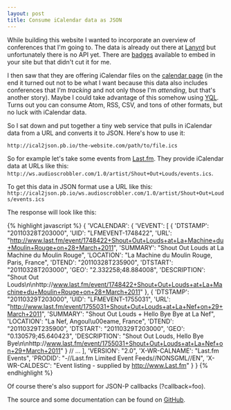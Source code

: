 ```yaml
---
layout: post
title: Consume iCalendar data as JSON
---
```


While building this website I wanted to incorporate an overview of conferences that I'm going to. The data is already out there at [Lanyrd](http://lanyrd.com/people/philippbosch) but unfortunately there is no API yet. There are [badges](http://lanyrd.com/services/badges/) available to embed in your site but that didn't cut it for me. 

I then saw that they are offering iCalendar files on the [calendar page](http://lanyrd.com/calendar/yours/) (in the end it turned out not to be what I want because this data also includes conferences that I'm *tracking* and not only those I'm *attending*, but that's another story). Maybe I could take advantage of this somehow using [YQL](http://developer.yahoo.com/yql/). Turns out you can consume Atom, RSS, CSV, and tons of other formats, but no luck with iCalendar data.

So I sat down and put together a tiny web service that pulls in iCalendar data from a URL and converts it to JSON. Here's how to use it:

`http://ical2json.pb.io/the-website.com/path/to/file.ics`

So for example let's take some events from [Last.fm](http://www.last.fm/). They provide iCalendar data at URLs like this: `http://ws.audioscrobbler.com/1.0/artist/Shout+Out+Louds/events.ics`.

To get this data in JSON format use a URL like this: `http://ical2json.pb.io/ws.audioscrobbler.com/1.0/artist/Shout+Out+Louds/events.ics`

The response will look like this:

{% highlight javascript %}
{
  'VCALENDAR': {
    'VEVENT': [
      {
        'DTSTAMP': "20110328T203000", 
        'UID': "LFMEVENT-1748422", 
        'URL': "http://www.last.fm/event/1748422+Shout+Out+Louds+at+La+Machine+du+Moulin+Rouge+on+28+March+2011", 
        'SUMMARY': "Shout Out Louds at La Machine du Moulin Rouge", 
        'LOCATION': "La Machine du Moulin Rouge, Paris, France", 
        'DTEND': "20110328T235900", 
        'DTSTART': "20110328T203000", 
        'GEO': "2.332258;48.884008", 
        'DESCRIPTION': "Shout Out Louds\n\nhttp://www.last.fm/event/1748422+Shout+Out+Louds+at+La+Machine+du+Moulin+Rouge+on+28+March+2011"
      }, 
      {
        'DTSTAMP': "20110329T203000", 
        'UID': "LFMEVENT-1755031", 
        'URL': "http://www.last.fm/event/1755031+Shout+Out+Louds+at+La+Nef+on+29+March+2011", 
        'SUMMARY': "Shout Out Louds + Hello Bye Bye at La Nef", 
        'LOCATION': "La Nef, Angoul\u00eame, France", 
        'DTEND': "20110329T235900", 
        'DTSTART': "20110329T203000", 
        'GEO': "0.130579;45.640423", 
        'DESCRIPTION': "Shout Out Louds, Hello Bye Bye\n\nhttp://www.last.fm/event/1755031+Shout+Out+Louds+at+La+Nef+on+29+March+2011"
      }
      // …
    ], 
    'VERSION': "2.0", 
    'X-WR-CALNAME': "Last.fm Events", 
    'PRODID': "-//Last.fm Limited Event Feeds//NONSGML//EN", 
    'X-WR-CALDESC': "Event listing - supplied by http://www.Last.fm"
  }
}
{% endhighlight %}

Of course there's also support for JSON-P callbacks (?callback=foo).

The source and some documentation can be found on [GitHub](http://github.com/philippbosch/ical2json).